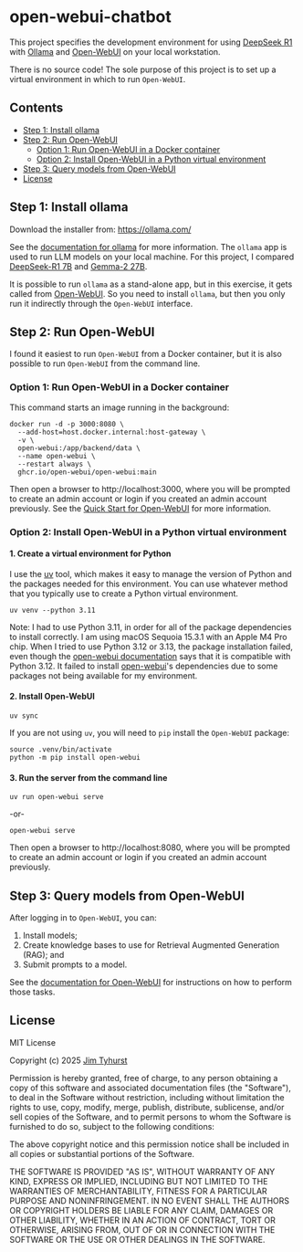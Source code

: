 # open-webui-chatbot

This project specifies the development environment for
using [DeepSeek R1](https://www.deepseek.com/)
with [Ollama](https://ollama.com/)
and [Open-WebUI](https://www.openwebui.com/)
on your local workstation.

There is no source code! The sole purpose of this project is to set up
a virtual environment in which to run `Open-WebUI`.

## Contents

- [Step 1: Install ollama](#step-1-install-ollama)
- [Step 2: Run Open-WebUI](#step-2-run-open-webui)
    - [Option 1: Run Open-WebUI in a Docker container](#option-1-run-open-webui-in-a-docker-container)
    - [Option 2: Install Open-WebUI in a Python virtual environment](#option-2-install-open-webui-in-a-python-virtual-environment)
- [Step 3: Query models from Open-WebUI](#step-3-query-models-from-open-webui)
- [License](#license)

## Step 1: Install ollama

Download the installer from: https://ollama.com/

See the [documentation for ollama](https://github.com/ollama/ollama) for more information.
The `ollama` app is used to run LLM models on your local machine.
For this project, I compared [DeepSeek-R1 7B](https://huggingface.co/deepseek-ai/DeepSeek-R1)
and [Gemma-2 27B](https://huggingface.co/google/gemma-2-27b).

It is possible to run `ollama` as a stand-alone app, but in this exercise, it gets called from
[Open-WebUI](https://www.openwebui.com/). So you need to install `ollama`, but then you only run it indirectly
through the `Open-WebUI` interface.

## Step 2: Run Open-WebUI

I found it easiest to run `Open-WebUI` from a Docker container,
but it is also possible to run `Open-WebUI` from the command line.

### Option 1: Run Open-WebUI in a Docker container

This command starts an image running in the background:

```shell
docker run -d -p 3000:8080 \
  --add-host=host.docker.internal:host-gateway \
  -v \
  open-webui:/app/backend/data \
  --name open-webui \
  --restart always \
  ghcr.io/open-webui/open-webui:main
```

Then open a browser to http://localhost:3000, where you will be prompted to create an admin account
or login if you created an admin account previously.
See the [Quick Start for Open-WebUI](https://docs.openwebui.com/getting-started/quick-start/)
for more information.

### Option 2: Install Open-WebUI in a Python virtual environment

#### 1. Create a virtual environment for Python

I use the [uv](https://docs.astral.sh/uv/) tool, which makes it easy to
manage the version of Python and the packages needed for this environment.
You can use whatever method that you typically use to create a Python virtual environment.

```shell
uv venv --python 3.11
```

Note: I had to use Python 3.11, in order for all of the package dependencies
to install correctly. I am using macOS Sequoia 15.3.1 with an Apple M4 Pro chip.
When I tried to use Python 3.12 or 3.13, the package installation failed, even though
the [open-webui documentation](https://pypi.org/project/open-webui/) says that it
is compatible with Python 3.12.
It failed to install [open-webui](https://docs.openwebui.com/)'s dependencies due to some packages
not being available for my environment.

#### 2. Install Open-WebUI

```shell
uv sync
```

If you are not using `uv`, you will need to `pip` install the `Open-WebUI` package:

```shell
source .venv/bin/activate
python -m pip install open-webui
```
#### 3. Run the server from the command line

```shell
uv run open-webui serve
```
-or-
```shell
open-webui serve
```

Then open a browser to http://localhost:8080, where you will be prompted to create an admin account
or login if you created an admin account previously.

## Step 3: Query models from Open-WebUI

After logging in to `Open-WebUI`, you can:

1. Install models;
2. Create knowledge bases to use for Retrieval Augmented Generation (RAG); and
3. Submit prompts to a model.

See the [documentation for Open-WebUI](https://docs.openwebui.com/getting-started/)
for instructions on how to perform those tasks.

## License

MIT License

Copyright (c) 2025 [Jim Tyhurst](https://jimtyhurst.com)

Permission is hereby granted, free of charge, to any person obtaining a copy
of this software and associated documentation files (the "Software"), to deal
in the Software without restriction, including without limitation the rights
to use, copy, modify, merge, publish, distribute, sublicense, and/or sell
copies of the Software, and to permit persons to whom the Software is
furnished to do so, subject to the following conditions:

The above copyright notice and this permission notice shall be included in all
copies or substantial portions of the Software.

THE SOFTWARE IS PROVIDED "AS IS", WITHOUT WARRANTY OF ANY KIND, EXPRESS OR
IMPLIED, INCLUDING BUT NOT LIMITED TO THE WARRANTIES OF MERCHANTABILITY,
FITNESS FOR A PARTICULAR PURPOSE AND NONINFRINGEMENT. IN NO EVENT SHALL THE
AUTHORS OR COPYRIGHT HOLDERS BE LIABLE FOR ANY CLAIM, DAMAGES OR OTHER
LIABILITY, WHETHER IN AN ACTION OF CONTRACT, TORT OR OTHERWISE, ARISING FROM,
OUT OF OR IN CONNECTION WITH THE SOFTWARE OR THE USE OR OTHER DEALINGS IN THE
SOFTWARE.
